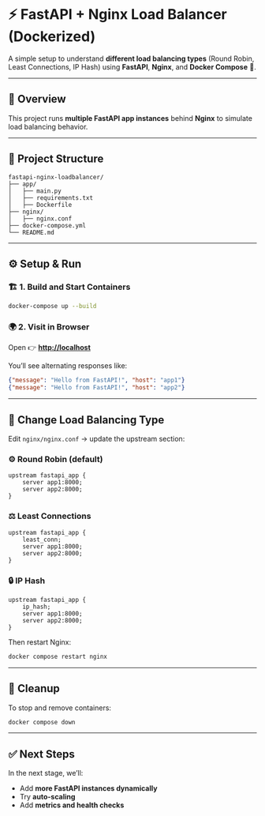 
# ⚡ FastAPI + Nginx Load Balancer (Dockerized)

A simple setup to understand **different load balancing types** (Round Robin, Least Connections, IP Hash) using **FastAPI**, **Nginx**, and **Docker Compose** 🐳.

---

## 🧠 Overview

This project runs **multiple FastAPI app instances** behind **Nginx** to simulate load balancing behavior.

---

## 📁 Project Structure

```
fastapi-nginx-loadbalancer/
├── app/
│   ├── main.py
│   ├── requirements.txt
│   ├── Dockerfile
├── nginx/
│   ├── nginx.conf
├── docker-compose.yml
└── README.md
```

---

## ⚙️ Setup & Run

### 🏗️ 1. Build and Start Containers

```bash
docker-compose up --build
```

### 🌍 2. Visit in Browser

Open 👉 **[http://localhost](http://localhost)**

You’ll see alternating responses like:

```json
{"message": "Hello from FastAPI!", "host": "app1"}
{"message": "Hello from FastAPI!", "host": "app2"}
```

---

## 🔁 Change Load Balancing Type

Edit `nginx/nginx.conf` → update the upstream section:

### ⚙️ Round Robin (default)

```nginx
upstream fastapi_app {
    server app1:8000;
    server app2:8000;
}
```

### ⚖️ Least Connections

```nginx
upstream fastapi_app {
    least_conn;
    server app1:8000;
    server app2:8000;
}
```

### 🔒 IP Hash

```nginx
upstream fastapi_app {
    ip_hash;
    server app1:8000;
    server app2:8000;
}
```

Then restart Nginx:

```bash
docker compose restart nginx
```

---

## 🧹 Cleanup

To stop and remove containers:

```bash
docker compose down
```

---

## ✅ Next Steps

In the next stage, we’ll:

* Add **more FastAPI instances dynamically**
* Try **auto-scaling**
* Add **metrics and health checks**

